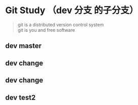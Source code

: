 # Git Study （dev 分支 的子分支）

> git is a distributed version control system  
git is you and free software


## dev master
## dev change
## dev change
## dev test2

